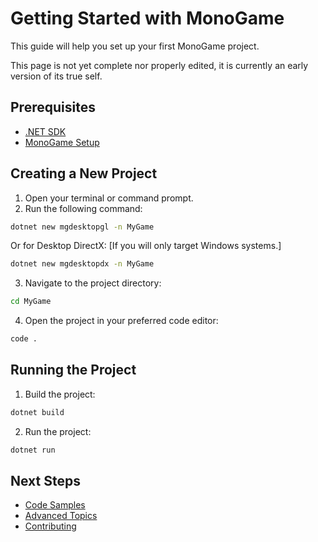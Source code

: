 # Getting Started with MonoGame

This guide will help you set up your first MonoGame project.

This page is not yet complete nor properly edited, it is currently an early version of its true self.

## Prerequisites

- [.NET SDK](https://dotnet.microsoft.com/download)
- [MonoGame Setup](https://docs.monogame.net/articles/getting_started/index.html)

## Creating a New Project

1. Open your terminal or command prompt.
2. Run the following command:
```bash
dotnet new mgdesktopgl -n MyGame
```

Or for Desktop DirectX: [If you will only target Windows systems.]

```bash
dotnet new mgdesktopdx -n MyGame
```

3. Navigate to the project directory:
```bash
cd MyGame
```

4. Open the project in your preferred code editor:
```bash
code .
```

## Running the Project

1. Build the project:
```bash
dotnet build
```

2. Run the project:
```bash
dotnet run
```

## Next Steps

- [Code Samples](code_samples.md)
- [Advanced Topics](advanced_topics.md)
- [Contributing](CONTRIBUTING.md)